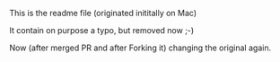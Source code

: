This is the readme file (originated inititally on Mac)

It contain on purpose a typo, but removed now ;-)

Now (after merged PR and after Forking it) changing the original again. 
